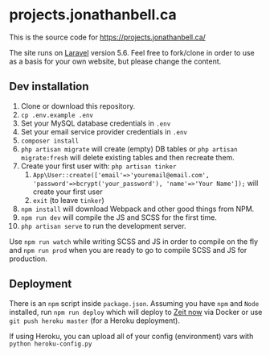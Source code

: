 # projects.jonathanbell.ca

This is the source code for <https://projects.jonathanbell.ca/>

The site runs on [Laravel](https://laravel.com/) version 5.6. Feel free to fork/clone in order to use as a basis for your own website, but please change the content.

## Dev installation

1.  Clone or download this repository.
1.  `cp .env.example .env`
1.  Set your MySQL database credentials in `.env`
1.  Set your email service provider credentials in `.env`
1.  `composer install`
1.  `php artisan migrate` will create (empty) DB tables or `php artisan migrate:fresh` will delete existing tables and then recreate them.
1.  Create your first user with: `php artisan tinker`
    1.  `App\User::create(['email'=>'youremail@email.com', 'password'=>bcrypt('your_password'), 'name'=>'Your Name']);` will create your first user
    1.  `exit` (to leave `tinker`)
1.  `npm install` will download Webpack and other good things from NPM.
1.  `npm run dev` will compile the JS and SCSS for the first time.
1.  `php artisan serve` to run the development server.

Use `npm run watch` while writing SCSS and JS in order to compile on the fly and `npm run prod` when you are ready to go to compile SCSS and JS for production.

## Deployment

There is an `npm` script inside `package.json`. Assuming you have `npm` and `Node` installed, run `npm run deploy` which will deploy to [Zeit now](https://zeit.co/now) via Docker or use `git push heroku master` (for a Heroku deployment).

If using Heroku, you can upload all of your config (environment) vars with `python heroku-config.py`
